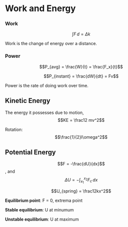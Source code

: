 # Work and Energy

### Work

$$\int F\,d = \Delta k$$

Work is the change of energy over a distance. 

### Power

$$P_{avg} = \frac{W}{t} = \frac{F_x}{t}$$

$$P_{instant} = \frac{dW}{dt} = Fv$$

Power is the rate of doing work over time.

## Kinetic Energy

The energy it possesses due to motion, $$KE = \frac12 mv^2$$

Rotation: $$\frac{1}{2}I\omega^2$$

## Potential Energy

$$F = -\frac{dU}{dx}$$, and $$\Delta U = -\displaystyle\int_{x_1}^{x_2} F_c\,dx$$

$$U_{spring} = \frac12kx^2$$

**Equilibrium point**: F = 0, extrema point

**Stable equilibrium**: U at minumum

**Unstable equilibrium**: U at maximum

